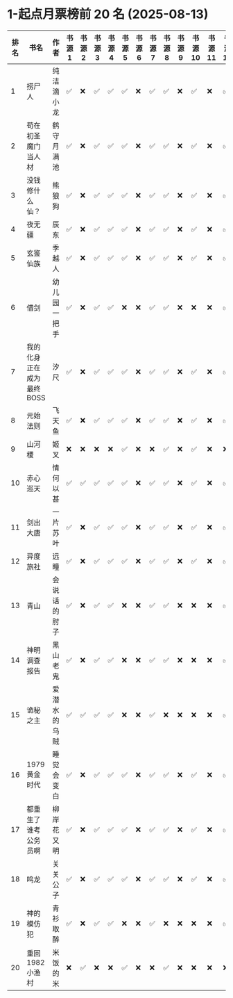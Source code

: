 # 1-起点月票榜前 20 名 (2025-08-13)

| 排名 | 书名             | 作者     | 书源 1 | 书源 2 | 书源 3 | 书源 4 | 书源 5 | 书源 6 | 书源 7 | 书源 8 | 书源 9 | 书源 10 | 书源 11 | 书源 12 | 书源 13 | 书源 14 |
|----|----------------|--------|------|------|------|------|------|------|------|------|------|-------|-------|-------|-------|-------|
| 1  | 捞尸人            | 纯洁滴小龙  | ✅    | ❌    | ✅    | ✅    | ✅    | ❌    | ✅    | ✅    | ❌    | ✅     | ❌     | ✅     | ✅     | ✅     |
| 2  | 苟在初圣魔门当人材      | 鹤守月满池  | ✅    | ❌    | ✅    | ✅    | ✅    | ❌    | ✅    | ✅    | ❌    | ✅     | ❌     | ✅     | ✅     | ✅     |
| 3  | 没钱修什么仙？        | 熊狼狗    | ✅    | ❌    | ✅    | ✅    | ✅    | ❌    | ✅    | ✅    | ❌    | ✅     | ❌     | ✅     | ✅     | ✅     |
| 4  | 夜无疆            | 辰东     | ✅    | ❌    | ✅    | ✅    | ✅    | ❌    | ✅    | ✅    | ❌    | ✅     | ❌     | ✅     | ✅     | ✅     |
| 5  | 玄鉴仙族           | 季越人    | ✅    | ❌    | ✅    | ✅    | ✅    | ❌    | ✅    | ✅    | ❌    | ✅     | ❌     | ✅     | ✅     | ✅     |
| 6  | 借剑             | 幼儿园一把手 | ✅    | ❌    | ✅    | ✅    | ❌    | ❌    | ✅    | ✅    | ❌    | ❌     | ❌     | ✅     | ✅     | ❌     |
| 7  | 我的化身正在成为最终BOSS | 汐尺     | ✅    | ❌    | ✅    | ✅    | ✅    | ❌    | ✅    | ✅    | ❌    | ✅     | ❌     | ✅     | ✅     | ✅     |
| 8  | 元始法则           | 飞天鱼    | ✅    | ❌    | ✅    | ✅    | ✅    | ❌    | ✅    | ✅    | ❌    | ✅     | ❌     | ✅     | ✅     | ✅     |
| 9  | 山河稷            | 姬叉     | ❌    | ❌    | ❌    | ❌    | ✅    | ❌    | ❌    | ✅    | ❌    | ✅     | ❌     | ❌     | ❌     | ✅     |
| 10 | 赤心巡天           | 情何以甚   | ✅    | ✅    | ✅    | ✅    | ✅    | ❌    | ✅    | ✅    | ❌    | ✅     | ❌     | ✅     | ✅     | ✅     |
| 11 | 剑出大唐           | 一片苏叶   | ✅    | ❌    | ✅    | ✅    | ✅    | ❌    | ✅    | ✅    | ❌    | ✅     | ❌     | ✅     | ✅     | ✅     |
| 12 | 异度旅社           | 远瞳     | ✅    | ❌    | ✅    | ✅    | ✅    | ❌    | ✅    | ✅    | ❌    | ✅     | ❌     | ✅     | ✅     | ✅     |
| 13 | 青山             | 会说话的肘子 | ✅    | ❌    | ✅    | ✅    | ❌    | ❌    | ✅    | ✅    | ❌    | ❌     | ❌     | ✅     | ✅     | ❌     |
| 14 | 神明调查报告         | 黑山老鬼   | ✅    | ❌    | ✅    | ✅    | ❌    | ❌    | ✅    | ✅    | ❌    | ❌     | ❌     | ✅     | ✅     | ❌     |
| 15 | 诡秘之主           | 爱潜水的乌贼 | ✅    | ✅    | ✅    | ✅    | ❌    | ❌    | ✅    | ❌    | ❌    | ❌     | ❌     | ✅     | ✅     | ❌     |
| 16 | 1979黄金时代       | 睡觉会变白  | ✅    | ❌    | ✅    | ✅    | ✅    | ❌    | ✅    | ✅    | ❌    | ✅     | ❌     | ✅     | ✅     | ✅     |
| 17 | 都重生了谁考公务员啊     | 柳岸花又明  | ✅    | ❌    | ✅    | ✅    | ✅    | ❌    | ✅    | ✅    | ❌    | ✅     | ❌     | ✅     | ✅     | ✅     |
| 18 | 鸣龙             | 关关公子   | ✅    | ❌    | ✅    | ✅    | ✅    | ❌    | ✅    | ✅    | ❌    | ✅     | ❌     | ✅     | ✅     | ✅     |
| 19 | 神的模仿犯          | 青衫取醉   | ✅    | ❌    | ✅    | ✅    | ❌    | ❌    | ✅    | ❌    | ❌    | ❌     | ❌     | ✅     | ✅     | ❌     |
| 20 | 重回1982小渔村      | 米饭的米   | ❌    | ✅    | ❌    | ❌    | ✅    | ❌    | ❌    | ✅    | ❌    | ❌     | ❌     | ❌     | ❌     | ✅     |